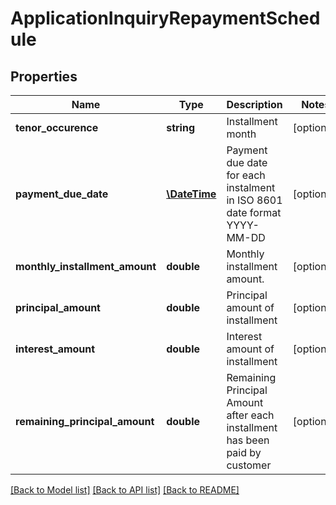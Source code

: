 # ApplicationInquiryRepaymentSchedule

## Properties
Name | Type | Description | Notes
------------ | ------------- | ------------- | -------------
**tenor_occurence** | **string** | Installment month | [optional] 
**payment_due_date** | [**\DateTime**](\DateTime.md) | Payment due date for each instalment in ISO 8601 date format YYYY-MM-DD | [optional] 
**monthly_installment_amount** | **double** | Monthly installment amount. | [optional] 
**principal_amount** | **double** | Principal amount of installment | [optional] 
**interest_amount** | **double** | Interest amount of installment | [optional] 
**remaining_principal_amount** | **double** | Remaining Principal Amount after each installment has been paid by customer | [optional] 

[[Back to Model list]](../../README.md#documentation-for-models) [[Back to API list]](../../README.md#documentation-for-api-endpoints) [[Back to README]](../../README.md)

